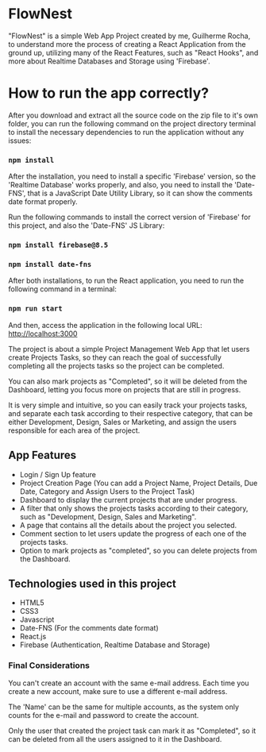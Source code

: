 # FlowNest

"FlowNest" is a simple Web App Project created by me, Guilherme Rocha, to understand more the process of creating a React Application from the ground up, utilizing many of the React Features, such as "React Hooks", and more about Realtime Databases and Storage using 'Firebase'.

# How to run the app correctly?

After you download and extract all the source code on the zip file to it's own folder, you can run the following command on the project directory terminal to install the necessary dependencies to run the application without any issues:

### `npm install`

After the installation, you need to install a specific 'Firebase' version, so the 'Realtime Database' works properly, and also, you need to install the 'Date-FNS', that is a JavaScript Date Utility Library, so it can show the comments date format properly.

Run the following commands to install the correct version of 'Firebase' for this project, and also the 'Date-FNS' JS Library:

### `npm install firebase@8.5`

### `npm install date-fns`

After both installations, to run the React application, you need to run the following command in a terminal:

### `npm run start`

And then, access the application in the following local URL:
[http://localhost:3000](http://localhost:3000)

The project is about a simple Project Management Web App that let users create Projects Tasks, so they can reach the goal of successfully completing all the projects tasks so the project can be completed.

You can also mark projects as "Completed", so it will be deleted from the Dashboard, letting you focus more on projects that are still in progress.

It is very simple and intuitive, so you can easily track your projects tasks, and separate each task according to their respective category, that can be either Development, Design, Sales or Marketing, and assign the users responsible for each area of the project.

## App Features

- Login / Sign Up feature
- Project Creation Page (You can add a Project Name, Project Details, Due Date, Category and Assign Users to the Project Task)
- Dashboard to display the current projects that are under progress.
- A filter that only shows the projects tasks according to their category, such as "Development, Design, Sales and Marketing".
- A page that contains all the details about the project you selected.
- Comment section to let users update the progress of each one of the projects tasks.
- Option to mark projects as "completed", so you can delete projects from the Dashboard.

## Technologies used in this project

- HTML5
- CSS3
- Javascript
- Date-FNS (For the comments date format)
- React.js
- Firebase (Authentication, Realtime Database and Storage)

### Final Considerations

You can't create an account with the same e-mail address. Each time you create a new account, make sure to use a different e-mail address.

The 'Name' can be the same for multiple accounts, as the system only counts for the e-mail and password to create the account.

Only the user that created the project task can mark it as "Completed", so it can be deleted from all the users assigned to it in the Dashboard.